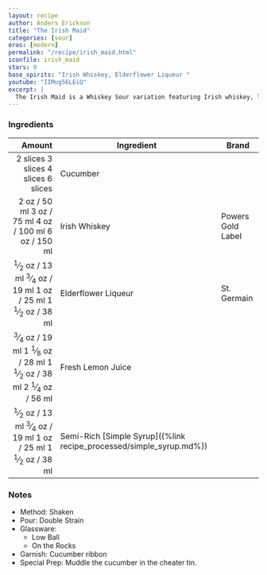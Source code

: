 ```yaml
---
layout: recipe
author: Anders Erickson
title: "The Irish Maid"
categories: [sour]
eras: [modern]
permalink: "/recipe/irish_maid.html"
iconfile: irish_maid
stars: 0
base_spirits: "Irish Whiskey, Elderflower Liqueur "
youtube: "IIMug56LEiQ"
excerpt: |
  The Irish Maid is a Whiskey Sour variation featuring Irish whiskey, lemon juice and fresh cucumber. It makes the case for whiskey as a summer drink.
---
```


### Ingredients

|   Amount | Ingredient                                                | Brand             |
| -------: | --------------------------------------------------------- | ----------------- |
| <span class="onex active">2 slices </span> <span class="onehalfx">3 slices </span> <span class="twox">4 slices </span> <span class="threex">6 slices </span>| Cucumber                                                  |
|     <span class="onex active">2 oz  / 50 ml</span> <span class="onehalfx">3 oz  / 75 ml</span> <span class="twox">4 oz  / 100 ml</span> <span class="threex">6 oz  / 150 ml</span>| Irish Whiskey                                             | Powers Gold Label |
|   <span class="onex active"> <sup>1</sup>&frasl;<sub>2</sub> oz  / 13 ml</span> <span class="onehalfx"> <sup>3</sup>&frasl;<sub>4</sub> oz  / 19 ml</span> <span class="twox">1 oz  / 25 ml</span> <span class="threex">1 <sup>1</sup>&frasl;<sub>2</sub> oz  / 38 ml</span>| Elderflower Liqueur                                       | St. Germain       |
|  <span class="onex active"> <sup>3</sup>&frasl;<sub>4</sub> oz  / 19 ml</span> <span class="onehalfx">1 <sup>1</sup>&frasl;<sub>8</sub> oz  / 28 ml</span> <span class="twox">1 <sup>1</sup>&frasl;<sub>2</sub> oz  / 38 ml</span> <span class="threex">2 <sup>1</sup>&frasl;<sub>4</sub> oz  / 56 ml</span>| Fresh Lemon Juice                                         |
|   <span class="onex active"> <sup>1</sup>&frasl;<sub>2</sub> oz  / 13 ml</span> <span class="onehalfx"> <sup>3</sup>&frasl;<sub>4</sub> oz  / 19 ml</span> <span class="twox">1 oz  / 25 ml</span> <span class="threex">1 <sup>1</sup>&frasl;<sub>2</sub> oz  / 38 ml</span>| Semi-Rich [Simple Syrup]({%link recipe_processed/simple_syrup.md%}) |

### Notes

- Method: Shaken
- Pour: Double Strain
- Glassware:
  - Low Ball
  - On the Rocks
- Garnish: Cucumber ribbon
- Special Prep: Muddle the cucumber in the cheater tin.

    
<script type="application/ld+json">
{
  "@context": "https://schema.org",
  "@type": "Recipe",
  "author": "{{ page.author }}",
  "description": "{{ page.excerpt | strip_html | replace: '"', "'" }}",
  "image": "{% for ingredient in site.data[page.iconfile].images.ingredient limit: 1 %}{{ ingredient.url }}{% endfor %}",
  "recipeIngredient": [  "2 slices Cucumber ",
  "2 oz Irish Whiskey",
  "0.5 oz Elderflower Liqueur",
  " 0.75 oz Fresh Lemon Juice",
  "0.5 oz Semi-Rich Simple Syrup"],
  "name": "{{ page.title }}",
  "recipeInstructions": "  {
    '': 'HowToStep',
    'text': '- Method: Shaken
'
  },  {
    '': 'HowToStep',
    'text': '- Pour: Double Strain
'
  },  {
    '': 'HowToStep',
    'text': '- Glassware:
'
  },  {
    '': 'HowToStep',
    'text': '  - Low Ball
'
  },  {
    '': 'HowToStep',
    'text': '  - On the Rocks
'
  },  {
    '': 'HowToStep',
    'text': '- Garnish: Cucumber ribbon
'
  },  {
    '': 'HowToStep',
    'text': '- Special Prep: Muddle the cucumber in the cheater tin.
'
  }",
  "recipeYield": "1 cocktail"
}
</script>

    